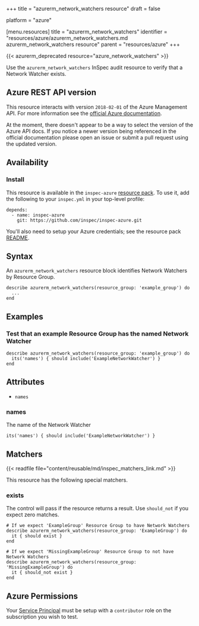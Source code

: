 +++
title = "azurerm_network_watchers resource"
draft = false

platform = "azure"

[menu.resources]
    title = "azurerm_network_watchers"
    identifier = "resources/azure/azurerm_network_watchers.md azurerm_network_watchers resource"
    parent = "resources/azure"
+++

{{< azurerm_deprecated resource="azure_network_watchers" >}}

Use the `azurerm_network_watchers` InSpec audit resource to verify that a Network Watcher
exists.

## Azure REST API version

This resource interacts with version `2018-02-01` of the Azure Management API.
For more information see the [official Azure
documentation](https://docs.microsoft.com/en-us/rest/api/network-watcher/networkwatchers/list).

At the moment, there doesn't appear to be a way to select the version of the
Azure API docs. If you notice a newer version being referenced in the official
documentation please open an issue or submit a pull request using the updated
version.

## Availability

### Install

This resource is available in the `inspec-azure` [resource
pack](/reference/glossary/#resource-pack). To use it, add the
following to your `inspec.yml` in your top-level profile:

    depends:
      - name: inspec-azure
        git: https://github.com/inspec/inspec-azure.git

You'll also need to setup your Azure credentials; see the resource pack
[README](https://github.com/inspec/inspec-azure#inspec-for-azure).

## Syntax

An `azurerm_network_watchers` resource block identifies Network Watchers by Resource
Group.

    describe azurerm_network_watchers(resource_group: 'example_group') do
      ...
    end

## Examples

### Test that an example Resource Group has the named Network Watcher

    describe azurerm_network_watchers(resource_group: 'example_group') do
      its('names') { should include('ExampleNetworkWatcher') }
    end

## Attributes

- `names`

### names

The name of the Network Watcher

    its('names') { should include('ExampleNetworkWatcher') }

## Matchers

{{< readfile file="content/reusable/md/inspec_matchers_link.md" >}}

This resource has the following special matchers.

### exists

The control will pass if the resource returns a result. Use `should_not` if you expect
zero matches.

    # If we expect 'ExampleGroup' Resource Group to have Network Watchers
    describe azurerm_network_watchers(resource_group: 'ExampleGroup') do
      it { should exist }
    end

    # If we expect 'MissingExampleGroup' Resource Group to not have Network Watchers
    describe azurerm_network_watchers(resource_group: 'MissingExampleGroup') do
      it { should_not exist }
    end

## Azure Permissions

Your [Service
Principal](https://docs.microsoft.com/en-us/azure/azure-resource-manager/resource-group-create-service-principal-portal)
must be setup with a `contributor` role on the subscription you wish to test.
